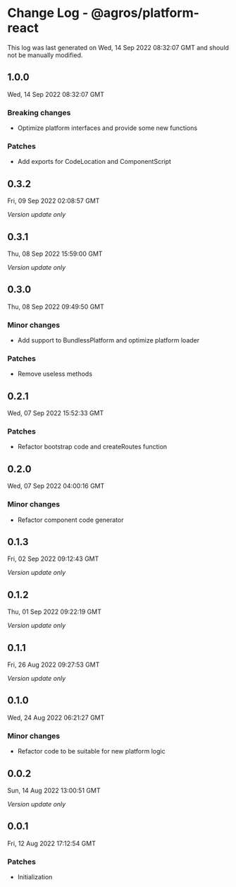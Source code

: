 # Change Log - @agros/platform-react

This log was last generated on Wed, 14 Sep 2022 08:32:07 GMT and should not be manually modified.

## 1.0.0
Wed, 14 Sep 2022 08:32:07 GMT

### Breaking changes

- Optimize platform interfaces and provide some new functions

### Patches

- Add exports for CodeLocation and ComponentScript

## 0.3.2
Fri, 09 Sep 2022 02:08:57 GMT

_Version update only_

## 0.3.1
Thu, 08 Sep 2022 15:59:00 GMT

_Version update only_

## 0.3.0
Thu, 08 Sep 2022 09:49:50 GMT

### Minor changes

- Add support to BundlessPlatform and optimize platform loader

### Patches

- Remove useless methods

## 0.2.1
Wed, 07 Sep 2022 15:52:33 GMT

### Patches

- Refactor bootstrap code and createRoutes function

## 0.2.0
Wed, 07 Sep 2022 04:00:16 GMT

### Minor changes

- Refactor component code generator

## 0.1.3
Fri, 02 Sep 2022 09:12:43 GMT

_Version update only_

## 0.1.2
Thu, 01 Sep 2022 09:22:19 GMT

_Version update only_

## 0.1.1
Fri, 26 Aug 2022 09:27:53 GMT

_Version update only_

## 0.1.0
Wed, 24 Aug 2022 06:21:27 GMT

### Minor changes

- Refactor code to be suitable for new platform logic

## 0.0.2
Sun, 14 Aug 2022 13:00:51 GMT

_Version update only_

## 0.0.1
Fri, 12 Aug 2022 17:12:54 GMT

### Patches

- Initialization

